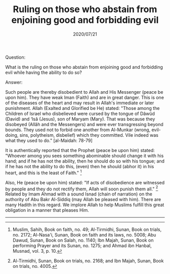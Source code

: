 ﻿---
layout: post
title: "Ruling on those who abstain from enjoining good and forbidding evil"
publisher: "alsalafiyyah@icloud.com"
source: "Majmu' Fatawa wa Maqalat 6/504"
category: [general]
hijri: Dhul-Qa'dah 30, 1441 AH
date: 2020/07/21
shaykhs: Shaykh Ibn Baz
---

Question: 

What is the ruling on those who abstain from enjoining good and forbidding evil while having the ability to do so?

Answer: 

Such people are thereby disobedient to Allah and His Messenger (peace be upon him). They have weak Iman (Faith) and are in great danger. This is one of the diseases of the heart and may result in Allah's immediate or later punishment. Allah (Exalted and Glorified be He) stated: "Those among the Children of Israel who disbelieved were cursed by the tongue of Dâwûd (David) and ‘Isâ (Jesus), son of Maryam (Mary). That was because they disobeyed (Allâh and the Messengers) and were ever transgressing beyond bounds. They used not to forbid one another from Al-Munkar (wrong, evil-doing, sins, polytheism, disbelief) which they committed. Vile indeed was what they used to do." [al-Maidah: 78-79] 

It is authentically reported that the Prophet (peace be upon him) stated: "Whoever among you sees something abominable should change it with his hand; and if he has not the ability, then he should do so with his tongue; and if he has not the ability to do this, (even) then he should (abhor it) in his heart, and this is the least of Faith." [^1] 

Also, He (peace be upon him) stated: "If acts of disobedience are witnessed by people and they do not rectify them, Allah will soon punish them all." [^2] Related by Imam Ahmad with a sound Isnad (chain of narration) on the authority of Abu Bakr Al-Siddiq (may Allah be pleased with him). There are many Hadith in this regard. We implore Allah to help Muslims fulfill this great obligation in a manner that pleases Him.

---

[^1]: Muslim, Sahih, Book on faith, no. 49; Al-Tirmidhi, Sunan, Book on trials, no. 2172; Al-Nasa'i, Sunan, Book on faith and its laws, no. 5008; Abu Dawud, Sunan, Book on Salah, no. 1140; Ibn Majah, Sunan, Book on performing Prayer and its Sunan, no. 1275; and Ahmad ibn Hanbal, Musnad, vol. 3, p. 10.
[^2]: Al-Tirmidhi, Sunan, Book on trials, no. 2168; and Ibn Majah, Sunan, Book on trials, no. 4005.
